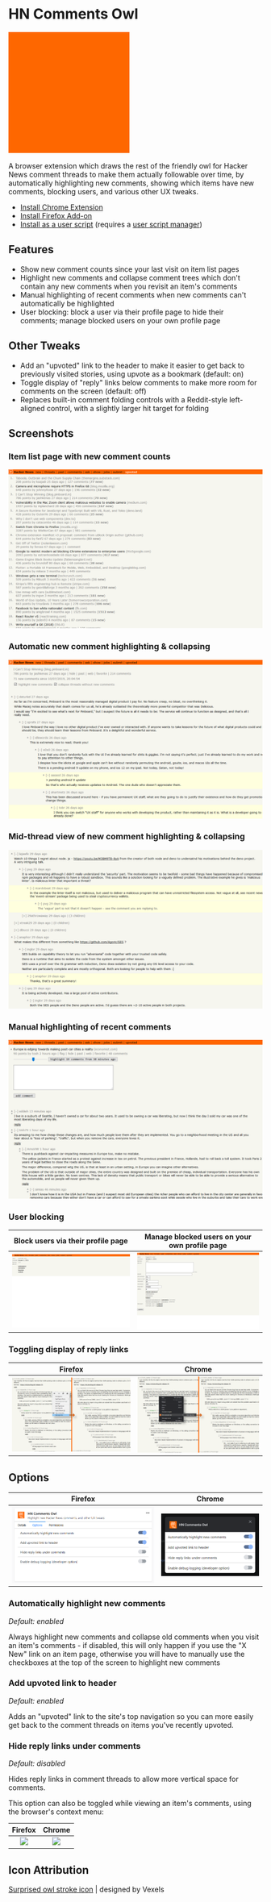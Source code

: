 # HN Comments Owl

![](icons/thumbnail.gif)

A browser extension which draws the rest of the friendly owl for Hacker News comment threads to make them actually followable over time, by automatically highlighting new comments, showing which items have new comments, blocking users, and various other UX tweaks.

* [Install Chrome Extension](https://chrome.google.com/webstore/detail/hn-comments-owl/kpoggabejgbenjahggloahnnaolmfock)
* [Install Firefox Add-on](https://addons.mozilla.org/en-US/firefox/addon/hn-comments-owl/)
* [Install as a user script](https://greasyfork.org/en/scripts/18066-hn-comment-trees) (requires a [user script manager](https://greasyfork.org/en#home-step-1))

## Features

- Show new comment counts since your last visit on item list pages
- Highlight new comments and collapse comment trees which don't contain any new comments when you revisit an item's comments
- Manual highlighting of recent comments when new comments can't automatically be highlighted
- User blocking: block a user via their profile page to hide their comments; manage blocked users on your own profile page

## Other Tweaks

- Add an "upvoted" link to the header to make it easier to get back to previously visited stories, using upvote as a bookmark (default: on)
- Toggle display of "reply" links below comments to make more room for comments on the screen (default: off)
- Replaces built-in comment folding controls with a Reddit-style left-aligned control, with a slightly larger hit target for folding

## Screenshots

### Item list page with new comment counts

![](screenshots/item_list.png)

### Automatic new comment highlighting & collapsing

![](screenshots/auto_highlight_new.png)

### Mid-thread view of new comment highlighting & collapsing

![](screenshots/new_comment_highlighting.png)

### Manual highlighting of recent comments

![](screenshots/highlight_past_comments.png)

### User blocking

| Block users via their profile page | Manage blocked users on your own profile page |
|:-------:|:------:|
| ![](screenshots/block_user.png) | ![](screenshots/blocked_users.png) |

### Toggling display of reply links

| Firefox | Chrome |
|:-------:|:------:|
| ![](screenshots/toggle_reply_links_firefox.png) | ![](screenshots/toggle_reply_links_chrome.png) |

## Options

| Firefox | Chrome |
|:-------:|:------:|
| ![](screenshots/options_firefox.png) | ![](screenshots/options_chrome.png) |

### Automatically highlight new comments

_Default: enabled_

Always highlight new comments and collapse old comments when you visit an item's comments - if disabled, this will only happen if you use the "X New" link on an item page, otherwise you will have to manually use the checkboxes at the top of the screen to highlight new comments

### Add upvoted link to header

_Default: enabled_

Adds an "upvoted" link to the site's top navigation so you can more easily get back to the comment threads on items you've recently upvoted.

### Hide reply links under comments

_Default: disabled_

Hides reply links in comment threads to allow more vertical space for comments.

This option can also be toggled while viewing an item's comments, using the browser's context menu:

| Firefox | Chrome |
|:-------:|:------:|
| ![](screenshots/toggle_reply_links_context_menu_firefox.png) | ![](screenshots/toggle_reply_links_context_menu_chrome.png) |

## Icon Attribution

[Surprised owl stroke icon](https://www.vexels.com/vectors/preview/153933/surprised-owl-stroke-icon) | designed by Vexels
